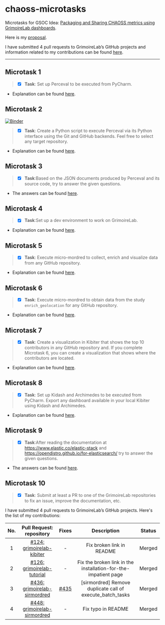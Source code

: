 # chaoss-microtasks
 
Microtasks for GSOC Idea: [Packaging and Sharing CHAOSS metrics using GrimoireLab dashboards](https://github.com/chaoss/grimoirelab/issues/286).

Here is my [proposal](https://docs.google.com/document/d/1IG-lU0ZaJCp0jTPRrky6JaVUhqFiFMlPudoj3EmhJ-Q/edit).

I have submitted 4 pull requests to GrimoireLab’s GitHub projects and information related to my contributions can be found [here](https://github.com/heming6666/chaoss-microtasks#microtask-10).

---

## Microtask 1

> - [x] **Task**: Set up Perceval to be executed from PyCharm.

- Explanation can be found [here](./microtask-1).


## Microtask 2
[![Binder](https://mybinder.org/badge_logo.svg)](https://mybinder.org/v2/gh/heming6666/chaoss-microtasks/19d77fffc4116c52c01c6b74ba54daa460d3b034) 

> - [x] **Task**: Create a Python script to execute Perceval via its Python interface using the Git and GitHub backends. Feel free to select any target repository.

- Explanation can be found [here](./microtask-2).

## Microtask 3

> - [x] **Task**:Based on the JSON documents produced by Perceval and its source code, try to answer the given questions.

- The answers can be found [here](./microtask-3).

## Microtask 4

> - [x] **Task**:Set up a dev environment to work on GrimoireLab.

- Explanation can be found [here](./microtask-4).

## Microtask 5

> - [x] **Task**:
Execute micro-mordred to collect, enrich and visualize data from any GitHub repository.

- Explanation can be found [here](./microtask-5).

## Microtask 6

> - [x] **Task**:
Execute micro-mordred to obtain data from the study `enrich_geolocation` for any GitHub repository.

- Explanation can be found [here](./microtask-6).

## Microtask 7

> - [x] **Task**:
Create a visualization in Kibiter that shows the top 10 contributors in any GitHub repository and. If you complete Microtask 6, you can create a visualization that shows where the contributors are located.

- Explanation can be found [here](./microtask-7).

## Microtask 8

> - [x] **Task**:
Set up Kidash and Archimedes to be executed from PyCharm. Export any dashboard available in your local Kibiter using Kidash and Archimedes.

- Explanation can be found [here](./microtask-8).

## Microtask 9

> - [x] **Task**:After reading the documentation at https://www.elastic.co/elastic-stack and https://opendistro.github.io/for-elasticsearch/ try to answer the given questions.

- The answers can be found [here](./microtask-9).

## Microtask 10

> - [x] **Task**:
Submit at least a PR to one of the GrimoireLab repositories to fix an issue, improve the documentation, etc.

I have submitted 4 pull requests to GrimoireLab’s GitHub projects. Here's the list of my contributions:

| No. | Pull Request: repository |  Fixes  | Description | Status |
| :---------------: | :---------------: | :---------------: | :---------------: | :---------------: |
| 1 | [#124: grimoirelab-kibiter](https://github.com/chaoss/grimoirelab-kibiter/pull/124) | - |Fix broken link in README | Merged |
| 2 | [#126: grimoirelab-tutorial](https://github.com/chaoss/grimoirelab-tutorial/pull/126) | - | Fix the broken link in the installation-for-the-impatient page  |   Merged |
| 3 | [#436: grimoirelab-sirmordred](https://github.com/chaoss/grimoirelab-sirmordred/pull/436) | [#435](https://github.com/chaoss/grimoirelab-sirmordred/issues/435) | [sirmordred] Remove duplicate call of execute_batch_tasks      |    Merged |
| 4 | [#448: grimoirelab-sirmordred](https://github.com/chaoss/grimoirelab-sirmordred/pull/448) | - | Fix typo in README | Merged |

